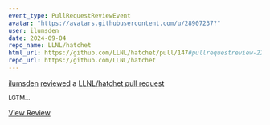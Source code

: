 ```yaml
---
event_type: PullRequestReviewEvent
avatar: "https://avatars.githubusercontent.com/u/28907237?"
user: ilumsden
date: 2024-09-04
repo_name: LLNL/hatchet
html_url: https://github.com/LLNL/hatchet/pull/147#pullrequestreview-2280813840
repo_url: https://github.com/LLNL/hatchet
---
```


<a href='https://github.com/ilumsden' target='_blank'>ilumsden</a> <a href='https://github.com/LLNL/hatchet/pull/147#pullrequestreview-2280813840' target='_blank'>reviewed</a> a <a href='https://github.com/LLNL/hatchet/pull/147' target='_blank'>LLNL/hatchet pull request</a>

<small>LGTM...</small>

<a href='https://github.com/LLNL/hatchet/pull/147#pullrequestreview-2280813840' target='_blank'>View Review</a>